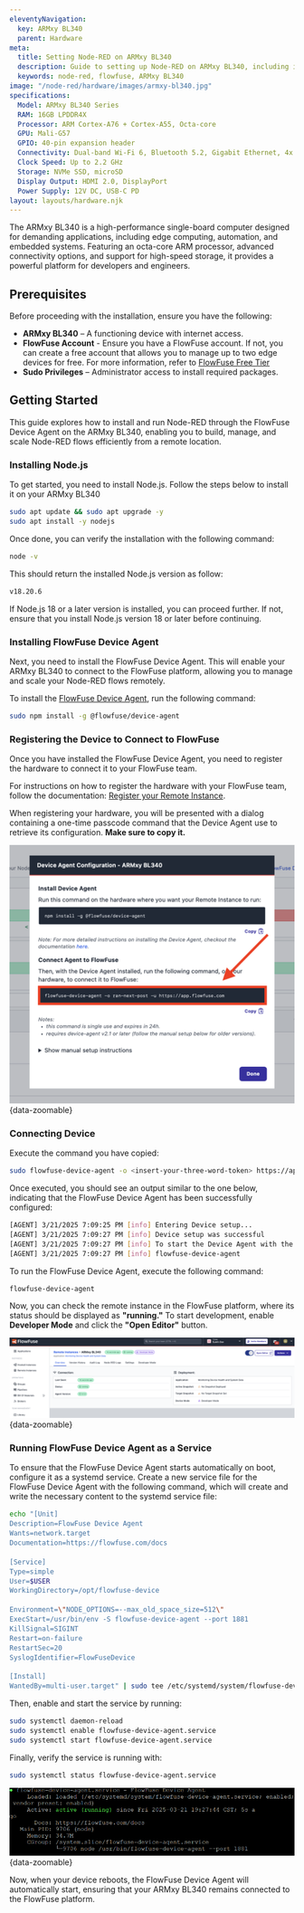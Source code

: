 ```yaml
---
eleventyNavigation:
  key: ARMxy BL340
  parent: Hardware
meta:
  title: Setting Node-RED on ARMxy BL340
  description: Guide to setting up Node-RED on ARMxy BL340, including installation and configuration steps.
  keywords: node-red, flowfuse, ARMxy BL340
image: "/node-red/hardware/images/armxy-bl340.jpg"
specifications:
  Model: ARMxy BL340 Series
  RAM: 16GB LPDDR4X
  Processor: ARM Cortex-A76 + Cortex-A55, Octa-core
  GPU: Mali-G57
  GPIO: 40-pin expansion header
  Connectivity: Dual-band Wi-Fi 6, Bluetooth 5.2, Gigabit Ethernet, 4x USB 3.0, 1x USB-C
  Clock Speed: Up to 2.2 GHz
  Storage: NVMe SSD, microSD
  Display Output: HDMI 2.0, DisplayPort
  Power Supply: 12V DC, USB-C PD
layout: layouts/hardware.njk
---
```


The ARMxy BL340 is a high-performance single-board computer designed for demanding applications, including edge computing, automation, and embedded systems. Featuring an octa-core ARM processor, advanced connectivity options, and support for high-speed storage, it provides a powerful platform for developers and engineers.

## Prerequisites

Before proceeding with the installation, ensure you have the following:

- **ARMxy BL340** – A functioning device with internet access.
- **FlowFuse Account** -  Ensure you have a FlowFuse account. If not, you can create a free account that allows you to manage up to two edge devices for free. For more information, refer to [FlowFuse Free Tier](/blog/2024/12/flowfuse-release-2-12/)
- **Sudo Privileges** – Administrator access to install required packages.

## Getting Started

This guide explores how to install and run Node-RED through the FlowFuse Device Agent on the ARMxy BL340, enabling you to build, manage, and scale Node-RED flows efficiently from a remote location.

### Installing Node.js

To get started, you need to install Node.js. Follow the steps below to install it on your ARMxy BL340

```bash
sudo apt update && sudo apt upgrade -y 
sudo apt install -y nodejs
```

Once done, you can verify the installation with the following command:

```bash
node -v
```

This should return the installed Node.js version as follow:

```bash
v18.20.6
```

If Node.js 18 or a later version is installed, you can proceed further. If not, ensure that you install Node.js version 18 or later before continuing.

### Installing FlowFuse Device Agent

Next, you need to install the FlowFuse Device Agent. This will enable your ARMxy BL340 to connect to the FlowFuse platform, allowing you to manage and scale your Node-RED flows remotely.

To install the [FlowFuse Device Agent](/product/device-agent/), run the following command:

```bash
sudo npm install -g @flowfuse/device-agent
```

### Registering the Device to Connect to FlowFuse

Once you have installed the FlowFuse Device Agent, you need to register the hardware to connect it to your FlowFuse team.

For instructions on how to register the hardware with your FlowFuse team, follow the documentation: [Register your Remote Instance](https://flowfuse.com/docs/device-agent/register/).

When registering your hardware, you will be presented with a dialog containing a one-time passcode command that the Device Agent use to retrieve its configuration. **Make sure to copy it.**

!["Dialog containing a one-time passcode command that the Device Agent can use to retrieve its configuration"](./images/config-ff-command-b340.png "Dialog containing a one-time passcode command that the Device Agent can use to retrieve its configuration"){data-zoomable}

### Connecting Device

Execute the command you have copied:

```bash
sudo flowfuse-device-agent -o <insert-your-three-word-token> https://app.flowfuse.com
```

Once executed, you should see an output similar to the one below, indicating that the FlowFuse Device Agent has been successfully configured:

```bash
[AGENT] 3/21/2025 7:09:25 PM [info] Entering Device setup...
[AGENT] 3/21/2025 7:09:27 PM [info] Device setup was successful
[AGENT] 3/21/2025 7:09:27 PM [info] To start the Device Agent with the new configuration, run the following command:
[AGENT] 3/21/2025 7:09:27 PM [info] flowfuse-device-agent
```

To run the FlowFuse Device Agent, execute the following command:

```bash
flowfuse-device-agent
```

Now, you can check the remote instance in the FlowFuse platform, where its status should be displayed as **"running."** To start development, enable **Developer Mode** and click the **"Open Editor"** button.

!["Status of the ARMxy BL340 remote instance in FlowFuse, showing its connection and operational state"](./images/status-flowfuse.png "Status of the ARMxy BL340 remote instance in FlowFuse, showing its connection and operational state"){data-zoomable}

### Running FlowFuse Device Agent as a Service

To ensure that the FlowFuse Device Agent starts automatically on boot, configure it as a systemd service. Create a new service file for the FlowFuse Device Agent with the following command, which will create and write the necessary content to the systemd service file:

```bash
echo "[Unit]
Description=FlowFuse Device Agent
Wants=network.target
Documentation=https://flowfuse.com/docs

[Service]
Type=simple
User=$USER
WorkingDirectory=/opt/flowfuse-device

Environment=\"NODE_OPTIONS=--max_old_space_size=512\"
ExecStart=/usr/bin/env -S flowfuse-device-agent --port 1881
KillSignal=SIGINT
Restart=on-failure
RestartSec=20
SyslogIdentifier=FlowFuseDevice

[Install]
WantedBy=multi-user.target" | sudo tee /etc/systemd/system/flowfuse-device-agent.service >/dev/null
```

Then, enable and start the service by running:

```bash
sudo systemctl daemon-reload
sudo systemctl enable flowfuse-device-agent.service
sudo systemctl start flowfuse-device-agent.service
```

Finally, verify the service is running with:

```bash
sudo systemctl status flowfuse-device-agent.service
```

!["Status of the FlowFuse Device Agent systemd service"](./images/systemctl-status.png "Status of the FlowFuse Device Agent systemd service"){data-zoomable}

Now, when your device reboots, the FlowFuse Device Agent will automatically start, ensuring that your ARMxy BL340 remains connected to the FlowFuse platform.
